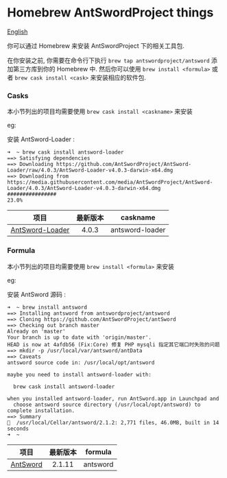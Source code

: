 Homebrew AntSwordProject things
==========================

[English](./README.md)

你可以通过 Homebrew 来安装 AntSwordProject 下的相关工具包.

在你安装之前, 你需要在命令行下执行 `brew tap antswordproject/antsword` 添加第三方库到你的 Homebrew 中. 然后你可以使用 `brew install <formula>` 或者 `brew cask install <cask>` 来安装相应的软件包.


### Casks

本小节列出的项目均需要使用 `brew cask install <caskname>` 来安装

eg: 

安装 AntSword-Loader :

```
➜  ~ brew cask install antsword-loader
==> Satisfying dependencies
==> Downloading https://github.com/AntSwordProject/AntSword-Loader/raw/4.0.3/AntSword-Loader-v4.0.3-darwin-x64.dmg
==> Downloading from https://media.githubusercontent.com/media/AntSwordProject/AntSword-Loader/4.0.3/AntSword-Loader-v4.0.3-darwin-x64.dmg
################                                                          23.0%
```

项目 | 最新版本 | caskname
:-:|:-:|:-:
[AntSword-Loader](https://github.com/AntSwordProject/AntSword-Loader) | 4.0.3 | antsword-loader

### Formula

本小节列出的项目均需要使用 `brew install <formula>` 来安装

eg: 

安装 AntSword 源码 :

```
➜  ~ brew install antsword
==> Installing antsword from antswordproject/antsword
==> Cloning https://github.com/AntSwordProject/antSword
==> Checking out branch master
Already on 'master'
Your branch is up to date with 'origin/master'.
HEAD is now at 4afdb56 (Fix:Core) 修复 PHP mysqli 指定其它端口时失败的问题
==> mkdir -p /usr/local/var/antsword/antData
==> Caveats
antsword source code in: /usr/local/opt/antsword

maybe you need to install antsword-loader with:

  brew cask install antsword-loader

when you installed antsword-loader, run AntSword.app in Launchpad and
  choose antsword source directory (/usr/local/opt/antsword) to complete installation.
==> Summary
🍺  /usr/local/Cellar/antsword/2.1.2: 2,771 files, 46.0MB, built in 14 seconds
➜  ~
```

项目 | 最新版本 | formula
:-:|:-:|:-:
[AntSword](https://github.com/AntSwordProject/AntSword) | 2.1.11 | antsword
